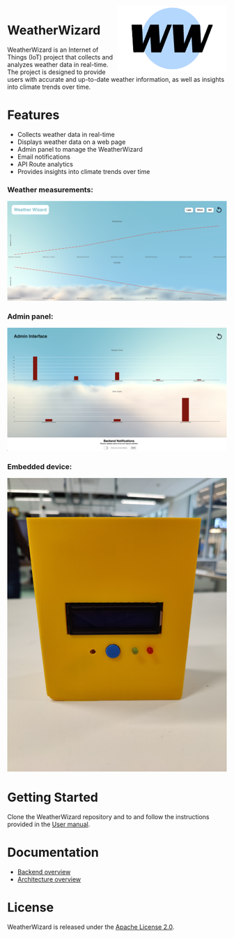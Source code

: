<img style="float: right;" src="./images/logo.png">

# WeatherWizard

WeatherWizard is an Internet of Things (IoT) project that collects and analyzes weather data in real-time. The project is designed to provide users with accurate and up-to-date weather information, as well as insights into climate trends over time.

# Features

- Collects weather data in real-time
- Displays weather data on a web page
- Admin panel to manage the WeatherWizard
- Email notifications
- API Route analytics
- Provides insights into climate trends over time

### Weather measurements:

![Weather measurements](./images/main.png)

### Admin panel:

![Admin panel](./images/admin.png)

### Embedded device:

![Embedded device](./images/front.jpg)

  
# Getting Started
Clone the WeatherWizard repository and to and follow the instructions provided in the [User manual](./user_manual.md).

# Documentation

- [Backend overview](./improvement.md)
- [Architecture overview](./architecture_overview.md)

# License
WeatherWizard is released under the [Apache License 2.0](./LICENSE).